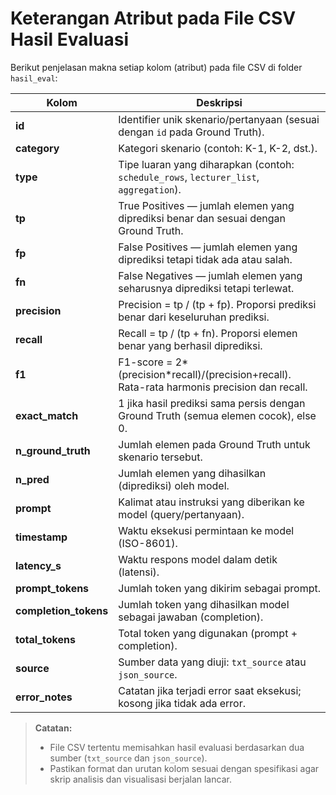 # Keterangan Atribut pada File CSV Hasil Evaluasi

Berikut penjelasan makna setiap kolom (atribut) pada file CSV di folder `hasil_eval`:

| Kolom              | Deskripsi                                                                                  |
|--------------------|--------------------------------------------------------------------------------------------|
| **id**             | Identifier unik skenario/pertanyaan (sesuai dengan `id` pada Ground Truth).               |
| **category**       | Kategori skenario (contoh: K-1, K-2, dst.).                                                  |
| **type**           | Tipe luaran yang diharapkan (contoh: `schedule_rows`, `lecturer_list`, `aggregation`).      |
| **tp**             | True Positives — jumlah elemen yang diprediksi benar dan sesuai dengan Ground Truth.       |
| **fp**             | False Positives — jumlah elemen yang diprediksi tetapi tidak ada atau salah.                |
| **fn**             | False Negatives — jumlah elemen yang seharusnya diprediksi tetapi terlewat.                 |
| **precision**      | Precision = tp / (tp + fp). Proporsi prediksi benar dari keseluruhan prediksi.             |
| **recall**         | Recall = tp / (tp + fn). Proporsi elemen benar yang berhasil diprediksi.                    |
| **f1**             | F1-score = 2*(precision*recall)/(precision+recall). Rata-rata harmonis precision dan recall. |
| **exact_match**    | 1 jika hasil prediksi sama persis dengan Ground Truth (semua elemen cocok), else 0.        |
| **n_ground_truth** | Jumlah elemen pada Ground Truth untuk skenario tersebut.                                   |
| **n_pred**         | Jumlah elemen yang dihasilkan (diprediksi) oleh model.                                      |
| **prompt**         | Kalimat atau instruksi yang diberikan ke model (query/pertanyaan).                         |
| **timestamp**      | Waktu eksekusi permintaan ke model (ISO-8601).                                             |
| **latency_s**      | Waktu respons model dalam detik (latensi).                                                 |
| **prompt_tokens**  | Jumlah token yang dikirim sebagai prompt.                                                  |
| **completion_tokens** | Jumlah token yang dihasilkan model sebagai jawaban (completion).                         |
| **total_tokens**   | Total token yang digunakan (prompt + completion).                                          |
| **source**         | Sumber data yang diuji: `txt_source` atau `json_source`.                                   |
| **error_notes**    | Catatan jika terjadi error saat eksekusi; kosong jika tidak ada error.                      |

> **Catatan:**
> - File CSV tertentu memisahkan hasil evaluasi berdasarkan dua sumber (`txt_source` dan `json_source`).
> - Pastikan format dan urutan kolom sesuai dengan spesifikasi agar skrip analisis dan visualisasi berjalan lancar.
